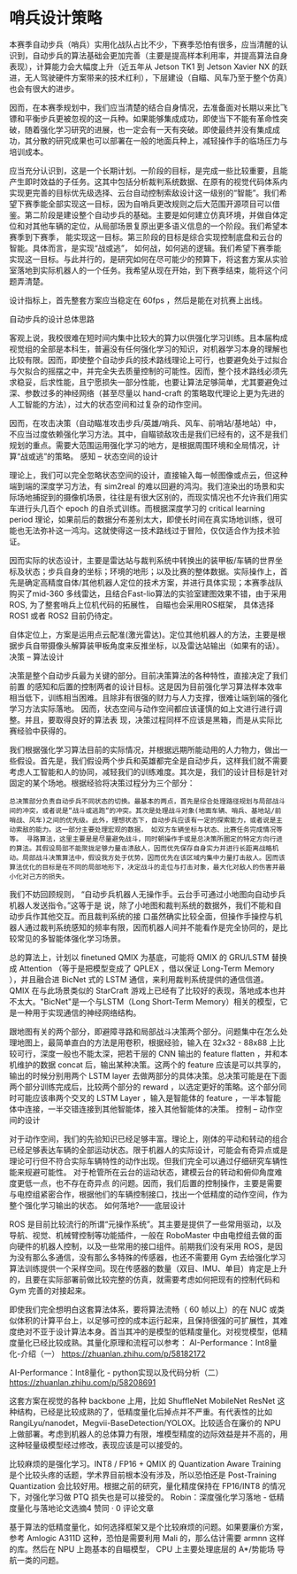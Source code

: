 # 哨兵设计策略
本赛季自动步兵（哨兵）实用化战队占比不少，下赛季恐怕有很多，应当清醒的认识到，自动步兵的算法基础会更加完善（主要是提高样本利用率，并提高算法自身表现），计算能力会大幅度上升（近五年从 Jetson TK1 到 Jetson Xavier NX 的跃进，无人驾驶硬件方案带来的技术红利），下层建设（自瞄、风车乃至于整个仿真）也会有很大的进步。

因而，在本赛季规划中，我们应当清楚的结合自身情况，去准备面对长期以来比飞镖和平衡步兵更被忽视的这一兵种。如果能够集成成功，即使当下不能有革命性突破，随着强化学习研究的进展，也一定会有一天有突破。即使最终并没有集成成功，其分散的研究成果也可以部署在一般的地面兵种上，减轻操作手的临场压力与培训成本。

应当充分认识到，这是一个长期计划。一阶段的目标，是完成一些比较重要，且能产生即时效益的子任务。这其中包括分析裁判系统数据、在原有的视觉代码体系内实现更完善的目标优先级选择、云台自动控制索敌设计这一级别的“智能”。我们希望下赛季能全部实现这一目标，因为自哨兵更改规则之后大范围开源项目可以借鉴。第二阶段是建设整个自动步兵的基础。主要是如何建立仿真环境，并做自体定位和对其他车辆的定位，从局部场景复原出更多语义信息的一个阶段。我们希望本赛季到下赛季， 能实现这一目标。第三阶段的目标是综合实现控制底盘和云台的智能。具体而言，是实现“战或逃”， 如何战，如何逃的逻辑。我们希望下赛季能实现这一目标。与此并行的，是研究如何在尽可能少的预算下，将这套方案从实验室落地到实际机器人的一个任务。我希望从现在开始，到下赛季结束，能将这个问题弄清楚。

设计指标上，首先整套方案应当稳定在 60fps ，然后是能在对抗赛上出线。

自动步兵的设计总体思路

客观上说，我校很难在短时间内集中比较大的算力以供强化学习训练。且本届构成视觉组的全部是本科生，普遍没有任何强化学习的知识，对机器学习本身的理解也比较有限。因而，即使整个自动步兵的技术路线理论上可行，也要避免处于过拟合与欠拟合的摇摆之中，并完全失去质量控制的可能性。因而，整个技术路线必须先求稳妥，后求性能，且宁愿损失一部分性能，也要让算法足够简单，尤其要避免过深、参数过多的神经网络（甚至尽量以 hand-craft 的策略取代理论上更为先进的人工智能的方法），过大的状态空间和过复杂的动作空间。

因而，在攻击决策（自动瞄准攻击步兵/英雄/哨兵、风车、前哨站/基地站）中，不应当过度依赖强化学习方法。其中，自瞄锁敌攻击是我们已经有的，这不是我们规划的重点。需要大范围运用强化学习的地方，是根据周围环境和全局情况，计算“战或逃”的策略。
感知 – 状态空间的设计

理论上，我们可以完全忽略状态空间的设计，直接输入每一帧图像或点云，但这种端到端的深度学习方法，有 sim2real 的难以回避的鸿沟。我们渲染出的场景和实际场地捕捉到的摄像机场景，往往是有很大区别的，而现实情况也不允许我们用实车进行头几百个 epoch 的自杀式训练。而根据深度学习的 critical learning period 理论，如果前后的数据分布差别太大，即使长时间在真实场地训练，很可能也无法弥补这一鸿沟。这就使得这一技术路线过于冒险，仅仅适合作为技术验证。

因而实际的状态设计，主要是雷达站与裁判系统中转换出的装甲板/车辆的世界坐标及状态；步兵自身的坐标；环境的地形；以及比赛的整体数据。实际操作上，首先是确定高精度自体/其他机器人定位的技术方案，并进行具体实现；本赛季战队购买了mid-360 多线雷达，且结合Fast-lio算法的实验室建图效果不错，由于采用ROS, 为了整套哨兵上位机代码的拓展性， 自瞄也会采用ROS框架， 具体选择 ROS1 或者 ROS2 目前仍待定。

自体定位上，方案是运用点云配准(激光雷达)。定位其他机器人的方法，主要是根据步兵自带摄像头解算装甲板角度来反推坐标，以及雷达站输出（如果有的话）。
决策 – 算法设计

决策是整个自动步兵最为关键的部分。目前决策算法的各种特性，直接决定了我们前置 的感知和后置的控制两者的设计目标。这是因为目前强化学习算法样本效率相当低下，训练相当困难。且除非有很强的财力与人力支撑，很难让端到端的强化学习方法实际落地。 因而，状态空间与动作空间都应该谨慎的如上文进行进行调整。并且，要取得良好的算法表 现，决策过程同样不应该是黑箱，而是从实际比赛经验中获得的。

我们根据强化学习算法目前的实际情况，并根据远期所能动用的人力物力，做出一些假设。首先是，我们假设两个步兵和英雄都完全是自动步兵，这样我们就不需要考虑人工智能和人的协同，减轻我们的训练难度。其次是，我们的设计目标是针对固定的某个场地。根据经验将决策过程分为三个部分：

    总决策部分负责自动步兵不同状态的切换。最基本的两点，首先是综合处理路径规划与局部战斗间的冲突，或者说是“战斗或逃跑“的冲突。其次是处理战斗对象(地面车辆、哨兵、基地站/前哨战、风车)之间的优先级。此外，理想状态下，自动步兵应该有一定的探索能力，或者说是主动索敌的能力。这一部分主要处理宏观的数据， 如双方车辆坐标与状态、比赛任务完成情况等等。 寻路算法，这里主要是是尽量避免战斗，同时朝操作手或是总决策所圈定的特定方向行进的算法。其假设局部不能聚拢足够力量击溃敌人，因而优先保存自身实力并进行长距离战略机动。局部战斗决策算法中，假设我方处于优势，因而优先在该区域内集中力量打击敌人。因而该算法优化的目标是在不同的局部地形下，决定战斗的走位与打击对象，最大化对敌人的伤害并最小化对己方的损失。

我们不妨回顾规则， “自动步兵机器人无操作手。云台手可通过小地图向自动步兵机器人发送指令。”这等于是 说，除了小地图和裁判系统的数据外，我们不能和自动步兵作其他交互。而且裁判系统的接 口虽然确实比较全面，但操作手操控与机器人通过裁判系统感知的频率有限，因而机器人间并不能看作是完全协同的，是比较常见的多智能体强化学习场景。

总的算法上，计划以 finetuned QMIX 为基底，可能将 QMIX 的 GRU/LSTM 替换成 Attention （等于是把模型变成了 QPLEX ，借以保证 Long-Term Memory ），并且融合进 BicNet 式的 LSTM 通信，来利用裁判系统提供的通信信道。 QMIX 在与此场景类似的 StarCraft 游戏上已经有了比较好的表现，落地成本也并不太大。"BicNet"是一个与LSTM（Long Short-Term Memory）相关的模型，它是一种用于实现通信的神经网络结构。


跟地图有关的两个部分，即避障寻路和局部战斗决策两个部分。问题集中在怎么处理地图上，最简单直白的方法是用卷积，根据经验，输入在 32x32 - 88x88 上比较可行，深度一般也不能太深，把若干层的 CNN 输出的 feature flatten ，并和本机维护的数据 concat 后，输出某种决策。这两个的 feature 应该是可以共享的，输出的时候分别用两个 LSTM layer 去做两部分的具体决策。总决策可能是在下面两个部分训练完成后，比较两个部分的 reward ，以选定更好的策略。这个部分同时可能应该串两个交叉的 LSTM Layer ，输入是智能体的 feature ，一半本智能体中连接，一半交错连接到其他智能体，接入其他智能体的决策。
控制 – 动作空间的设计

对于动作空间，我们的先验知识已经足够丰富。理论上，刚体的平动和转动的组合已经足够表达车辆的全部运动状态。限于机器人的实际设计，可能会有奇异点或是理论可行但不符合实际车辆特性的动作出现。但我们完全可以通过仔细研究车辆性能来规避可能性。 对于枪管所在云台的运动状态，建模云台的转动和俯仰角度难度更低一点，也不存在奇异点 的问题。因而，我们后置的控制操作，主要是需要与电控组紧密合作，根据他们的车辆控制接口，找出一个低精度的动作空间，作为整个强化学习输出的状态。
如何落地?——底层设计

ROS 是目前比较流行的所谓“元操作系统”。其主要是提供了一些常用驱动，以及导航、视觉、机械臂控制等功能插件，一般在 RoboMaster 中由电控组去做的面向硬件的机器人控制，以及一些常用的接口组件。前期我们没有采用 ROS，是因为没有那么多通信，没有那么多特殊的传感器，也还不需要用 Gym 去给强化学习算法训练提供一个采样空间。现在传感器的数量（双目、IMU、单目）肯定是上升的，且要在实际部署前做比较完整的仿真，就需要考虑如何把现有的控制代码和 Gym 完善的对接起来。

即使我们完全想明白这套算法体系，要将算法流畅（ 60 帧以上）的在 NUC 或类似体积的计算平台上，以足够可控的成本运行起来，且保持很强的可扩展性，其难度绝对不亚于设计算法本身。首当其冲的是模型的低精度量化。对视觉模型，低精度量化已经比较成熟。其量化原理和流程可以参考：
AI-Performance：Int8量化-介绍（一）
https://zhuanlan.zhihu.com/p/58182172

AI-Performance：Int8量化 - python实现以及代码分析（二）
https://zhuanlan.zhihu.com/p/58208691

这套方案在视觉的各种 backbone 上用，比如 ShuffleNet MobileNet ResNet 这种结构，已经是比较成熟的了，低精度量化后掉点并不严重。有代表性的比如RangiLyu/nanodet，Megvii-BaseDetection/YOLOX。比较适合在廉价的 NPU 上做部署。考虑到机器人的总体算力有限，堆模型精度的边际效益是并不高的，用这种轻量级模型经过修改，表现应该是可以接受的。

比较麻烦的是强化学习。INT8 / FP16 + QMIX 的 Quantization Aware Training 是个比较头疼的话题，学术界目前根本没有涉及，所以恐怕还是 Post-Training Quantization 会比较好用。根据之前的研究，量化精度保持在 FP16/INT8 的情况下，对强化学习做 PTQ 损失也是可以接受的。
Robin：深度强化学习落地 - 低精度量化与落地论文选摘4 赞同 · 0 评论文章

基于算法的低精度量化，如何选择框架又是个比较麻烦的问题。如果要廉价方案，参考 Amlogic A311D 这种，恐怕是需要利用 Mali 的，那么估计需要 armnn 这样的库。然后在 NPU 上跑基本的自瞄模型， CPU 上主要处理底层的 A*/势能场 导航一类的问题。
